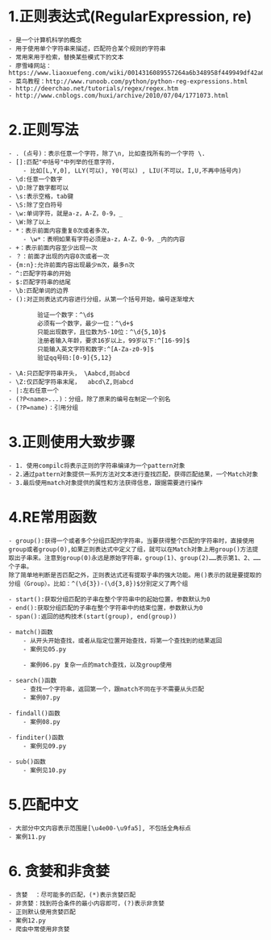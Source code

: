 # 1.正则表达式(RegularExpression, re)
	- 是一个计算机科学的概念
	- 用于使用单个字符串来描述，匹配符合某个规则的字符串
	- 常用来用于检索，替换某些模式下的文本
	- 廖雪峰网站：https://www.liaoxuefeng.com/wiki/0014316089557264a6b348958f449949df42a6d3a2e542c000/00143193331387014ccd1040c814dee8b2164bb4f064cff000
	- 菜鸟教程：http://www.runoob.com/python/python-reg-expressions.html
	- http://deerchao.net/tutorials/regex/regex.htm
	- http://www.cnblogs.com/huxi/archive/2010/07/04/1771073.html

# 2.正则写法
	- . (点号)：表示任意一个字符，除了\n, 比如查找所有的一个字符 \.
	- []:匹配"中括号"中列举的任意字符，
		- 比如[L,Y,0], LLY(可以), Y0(可以) , LIU(不可以，I,U,不再中括号内)
	- \d:任意一个数字
	- \D:除了数字都可以
	- \s:表示空格，tab键
	- \S:除了空白符号
	- \w:单词字符，就是a-z，A-Z，0-9，_
	- \W:除了以上
	- *：表示前面内容重复0次或者多次， 
		- \w*：表明如果有字符必须是a-z，A-Z，0-9，_内的内容
	- +：表示前面内容至少出现一次
	- ？：前面才出现的内容0次或者一次
	- {m:n}:允许前面内容出现最少m次，最多n次
	- ^:匹配字符串的开始
	- $:匹配字符串的结尾
	- \b:匹配单词的边界
	- ():对正则表达式内容进行分组，从第一个括号开始，编号逐渐增大

			验证一个数字：^\d$
			必须有一个数字，最少一位：^\d+$
			只能出现数字，且位数为5-10位：^\d{5,10}$
			注册者输入年龄，要求16岁以上，99岁以下:^[16-99]$
			只能输入英文字符和数字:^[A-Za-z0-9]$
			验证qq号码:[0-9]{5,12}

	- \A:只匹配字符串开头， \Aabcd,则abcd
	- \Z:仅匹配字符串末尾，	abcd\Z,则abcd
	- |:左右任意一个
	- (?P<name>...)：分组，除了原来的编号在制定一个别名
	- (?P=name)：引用分组


# 3.正则使用大致步骤
	- 1. 使用compilc将表示正则的字符串编译为一个pattern对象
	- 2.通过pattern对象提供一系列方法对文本进行查找匹配，获得匹配结果，一个Match对象
	- 3.最后使用match对象提供的属性和方法获得信息，跟据需要进行操作

# 4.RE常用函数
	- group():获得一个或者多个分组匹配的字符串，当要获得整个匹配的字符串时，直接使用group或者group(0),如果正则表达式中定义了组，就可以在Match对象上用group()方法提取出子串来。注意到group(0)永远是原始字符串，group(1)、group(2)……表示第1、2、……个子串。
	除了简单地判断是否匹配之外，正则表达式还有提取子串的强大功能。用()表示的就是要提取的分组（Group）。比如：^(\d{3})-(\d{3,8})$分别定义了两个组
	
	- start():获取分组匹配的子串在整个字符串中的起始位置，参数默认为0
	- end():获取分组匹配的子串在整个字符串中的结束位置，参数默认为0
	- span():返回的结构技术(start(group), end(group))

	- match()函数
		- 从开头开始查找，或者从指定位置开始查找，将第一个查找到的结果返回
		- 案例见05.py

		- 案例06.py 复杂一点的match查找，以及group使用

	- search()函数
		- 查找一个字符串，返回第一个，跟match不同在于不需要从头匹配
		- 案例07.py

	- findall()函数
		- 案例08.py	

	- finditer()函数
		- 案例见09.py

	- sub()函数
		- 案例见10.py
# 5.匹配中文
	- 大部分中文内容表示范围是[\u4e00-\u9fa5], 不包括全角标点
	- 案例11.py

# 6. 贪婪和非贪婪
	- 贪婪  ：尽可能多的匹配，(*)表示贪婪匹配
	- 非贪婪：找到符合条件的最小内容即可，(?)表示非贪婪
	- 正则默认使用贪婪匹配
	- 案例12.py
	- 爬虫中常使用非贪婪
